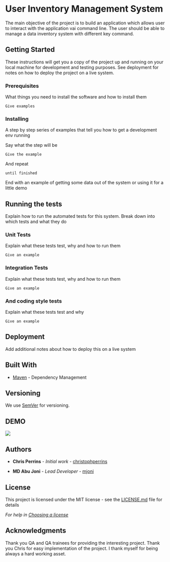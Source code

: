 # User Inventory Management System

The main objective of the project is to build an application which allows user to interact with the application vai command line. The user should be able to manage a data inventory system with different key command.

## Getting Started

These instructions will get you a copy of the project up and running on your local machine for development and testing purposes. See deployment for notes on how to deploy the project on a live system.

### Prerequisites

What things you need to install the software and how to install them

```
Give examples
```

### Installing

A step by step series of examples that tell you how to get a development env running

Say what the step will be

```
Give the example
```

And repeat

```
until finished
```

End with an example of getting some data out of the system or using it for a little demo

## Running the tests

Explain how to run the automated tests for this system. Break down into which tests and what they do

### Unit Tests 

Explain what these tests test, why and how to run them

```
Give an example
```

### Integration Tests 
Explain what these tests test, why and how to run them

```
Give an example
```

### And coding style tests

Explain what these tests test and why

```
Give an example
```

## Deployment

Add additional notes about how to deploy this on a live system

## Built With

* [Maven](https://maven.apache.org/) - Dependency Management

## Versioning

We use [SemVer](http://semver.org/) for versioning.

## DEMO
![](https://j.gifs.com/nx1Ap4.gif)

## Authors

* **Chris Perrins** - *Initial work* - [christophperrins](https://github.com/christophperrins)

* **MD Abu Joni** - *Lead Developer* - [mjoni](https://github.com/mjoni)

## License

This project is licensed under the MIT license - see the [LICENSE.md](LICENSE.md) file for details 

*For help in [Choosing a license](https://choosealicense.com/)*

## Acknowledgments

Thank you QA and QA trainees for providing the interesting project. Thank you Chris for easy implementation of the project. I thank myself for being always a hard working asset.  
